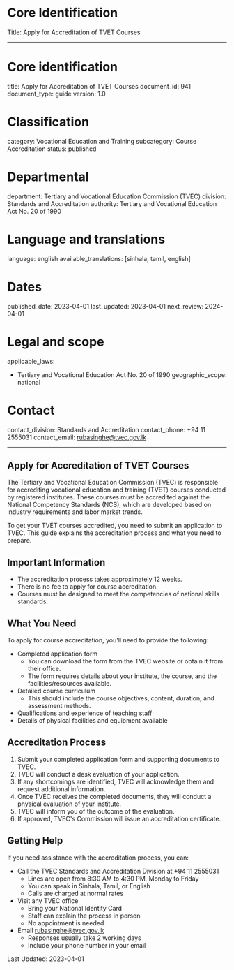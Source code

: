 # Core Identification
Title: Apply for Accreditation of TVET Courses

---
# Core identification
title: Apply for Accreditation of TVET Courses
document_id: 941
document_type: guide
version: 1.0

# Classification
category: Vocational Education and Training
subcategory: Course Accreditation
status: published

# Departmental
department: Tertiary and Vocational Education Commission (TVEC)
division: Standards and Accreditation
authority: Tertiary and Vocational Education Act No. 20 of 1990

# Language and translations
language: english
available_translations: [sinhala, tamil, english]

# Dates
published_date: 2023-04-01
last_updated: 2023-04-01
next_review: 2024-04-01

# Legal and scope
applicable_laws:
 - Tertiary and Vocational Education Act No. 20 of 1990
geographic_scope: national

# Contact
contact_division: Standards and Accreditation
contact_phone: +94 11 2555031
contact_email: rubasinghe@tvec.gov.lk

---

## Apply for Accreditation of TVET Courses

The Tertiary and Vocational Education Commission (TVEC) is responsible for accrediting vocational education and training (TVET) courses conducted by registered institutes. These courses must be accredited against the National Competency Standards (NCS), which are developed based on industry requirements and labor market trends.

To get your TVET courses accredited, you need to submit an application to TVEC. This guide explains the accreditation process and what you need to prepare.

## Important Information

- The accreditation process takes approximately 12 weeks.
- There is no fee to apply for course accreditation.
- Courses must be designed to meet the competencies of national skills standards.

## What You Need

To apply for course accreditation, you'll need to provide the following:

- Completed application form
  - You can download the form from the TVEC website or obtain it from their office.
  - The form requires details about your institute, the course, and the facilities/resources available.
- Detailed course curriculum
  - This should include the course objectives, content, duration, and assessment methods.
- Qualifications and experience of teaching staff
- Details of physical facilities and equipment available

## Accreditation Process

1. Submit your completed application form and supporting documents to TVEC.
2. TVEC will conduct a desk evaluation of your application.
3. If any shortcomings are identified, TVEC will acknowledge them and request additional information.
4. Once TVEC receives the completed documents, they will conduct a physical evaluation of your institute.
5. TVEC will inform you of the outcome of the evaluation.
6. If approved, TVEC's Commission will issue an accreditation certificate.

## Getting Help

If you need assistance with the accreditation process, you can:

- Call the TVEC Standards and Accreditation Division at +94 11 2555031
  - Lines are open from 8:30 AM to 4:30 PM, Monday to Friday
  - You can speak in Sinhala, Tamil, or English
  - Calls are charged at normal rates
- Visit any TVEC office
  - Bring your National Identity Card
  - Staff can explain the process in person
  - No appointment is needed
- Email rubasinghe@tvec.gov.lk
  - Responses usually take 2 working days
  - Include your phone number in your email

Last Updated: 2023-04-01